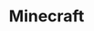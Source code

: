 ---
facebook: https://www.facebook.com/minecraft/
images:
- minecraft-ar21.svg
- minecraft-icon.svg
logohandle: minecraft
sort: minecraft
tags:
- game
title: Minecraft
twitter: https://x.com/minecraft
website: https://minecraft.net
wikipedia: https://en.wikipedia.org/wiki/Minecraft
---